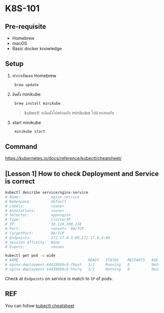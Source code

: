# K8S-101

## Pre-requisite

* Homebrew
* macOS
* Basic docker knowledge

## Setup

1. ทำการอัพเดท Homebrew

   ```bash
    brew update
   ```

2. ติดตั้ง minikube

   ```bash
    brew install minikube
   ```

   > kubectl จะติดตั้งไปพร้อมกับ minikube ไปด้วยเลยครับ

3. start minikube

   ```bash
    minikube start
   ```

## Command

https://kubernetes.io/docs/reference/kubectl/cheatsheet/

## [Lesson 1] How to check Deployment and Service is correct

```sh
kubectl describe service/nginx-service
# Name:              nginx-service
# Namespace:         default
# Labels:            <none>
# Annotations:       <none>
# Selector:          app=nginx
# Type:              ClusterIP
# IP:                10.110.200.138
# Port:              <unset>  80/TCP
# TargetPort:        80/TCP
# Endpoints:         172.17.0.3:80,172.17.0.4:80
# Session Affinity:  None
# Events:            <none>
```

```sh
kubectl get pod -o wide
# NAME                                READY   STATUS    RESTARTS   AGE    IP           NODE       NOMINATED NODE   READINESS GATES
# nginx-deployment-644599b9c9-f9qsh   1/1     Running   0          9m3s   172.17.0.3   minikube   <none>           <none>
# nginx-deployment-644599b9c9-hhv7q   1/1     Running   0          9m1s   172.17.0.4   minikube   <none>           <none>
```

Check at `Endpoints` on service is match to `IP` of pods.

## REF

You can follow [kubectl cheatsheet](https://kubernetes.io/docs/reference/kubectl/cheatsheet/)
